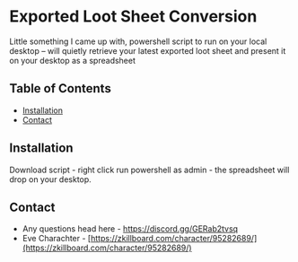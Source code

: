 # Exported Loot Sheet Conversion

Little something I came up with, powershell script to run on your local desktop – will quietly retrieve your latest exported loot sheet and present it on your desktop as a spreadsheet

## Table of Contents

- [Installation](#installation)
- [Contact](#contact)

## Installation

Download script - right click run powershell as admin - the spreadsheet will drop on your desktop.

## Contact

- Any questions head here - https://discord.gg/GERab2tvsq
- Eve Charachter - [https://zkillboard.com/character/95282689/](https://zkillboard.com/character/95282689/)
